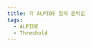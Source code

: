 ```yaml
---
title: 각 ALPIDE 칩의 문턱값
tags:
  - ALPIDE
  - Threshold
---
```

<!--

## A4W975R7
![Threshold map]({{base.url}}{% link theme/img/pid/threshold/Threshold_map_A4W975R7.png %}){: width="45%"}
![Threshold distribution]({{base.url}}{% link theme/img/pid/threshold/Threshold_distribution_A4W975R7.png %}){: width="45%"}

## T854192 25T 02-4C
![Threshold map]({{base.url}}{% link theme/img/pid/threshold/Threshold_map_T854192 25T 02-4C.png %}){: width="45%"}
![Threshold distribution]({{base.url}}{% link theme/img/pid/threshold/Threshold_distribution_T854192 25T 02-4C.png %}){: width="45%"}

## T968874W16T-B2
![Threshold map]({{base.url}}{% link theme/img/pid/threshold/Threshold_map_T968874W16T-B2.png %}){: width="45%"}
![Threshold distribution]({{base.url}}{% link theme/img/pid/threshold/Threshold_distribution_T968874W16T-B2.png %}){: width="45%"}

## Compare
![Compare Threshold]({{base.url}}{% link theme/img/pid/threshold/Comparison.png %}){: width="100%"}
-->